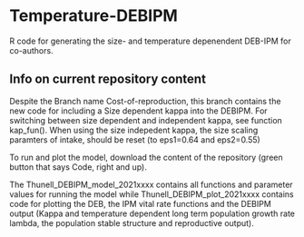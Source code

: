 # Temperature-DEBIPM
R code for generating the size- and temperature depenendent DEB-IPM for co-authors. 

## Info on current repository content

Despite the Branch name Cost-of-reproduction, this branch contains the new code for including a Size dependent  kappa into the DEBIPM. For switching between size dependent and independent kappa, see function kap_fun(). When using the size indepedent kappa, the size scaling paramters of intake, should be reset (to eps1=0.64 and eps2=0.55)

To run and plot the model, download the content of the repository (green button that says Code, right and up). 

The Thunell_DEBIPM_model_2021xxxx contains all functions and parameter values for running the model while Thunell_DEBIPM_plot_2021xxxx contains code for plotting the DEB, the IPM vital rate functions and the DEBIPM output (Kappa and temperature dependent long term population growth rate lambda, the population stable structure and reproductive output).
